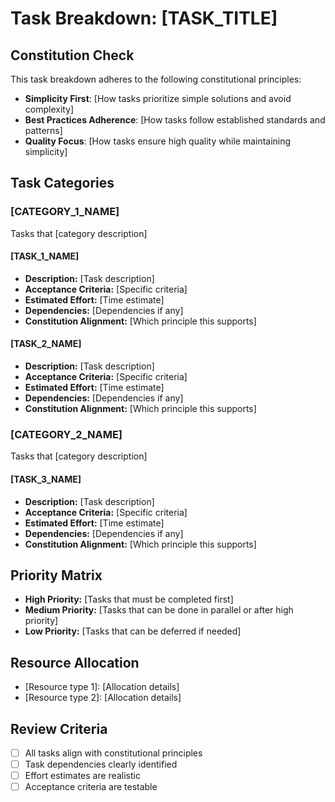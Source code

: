 # Task Breakdown: [TASK_TITLE]

## Constitution Check
This task breakdown adheres to the following constitutional principles:
- **Simplicity First**: [How tasks prioritize simple solutions and avoid complexity]
- **Best Practices Adherence**: [How tasks follow established standards and patterns]
- **Quality Focus**: [How tasks ensure high quality while maintaining simplicity]

## Task Categories

### [CATEGORY_1_NAME]
Tasks that [category description]

#### [TASK_1_NAME]
- **Description:** [Task description]
- **Acceptance Criteria:** [Specific criteria]
- **Estimated Effort:** [Time estimate]
- **Dependencies:** [Dependencies if any]
- **Constitution Alignment:** [Which principle this supports]

#### [TASK_2_NAME]
- **Description:** [Task description]
- **Acceptance Criteria:** [Specific criteria]
- **Estimated Effort:** [Time estimate]
- **Dependencies:** [Dependencies if any]
- **Constitution Alignment:** [Which principle this supports]

### [CATEGORY_2_NAME]
Tasks that [category description]

#### [TASK_3_NAME]
- **Description:** [Task description]
- **Acceptance Criteria:** [Specific criteria]
- **Estimated Effort:** [Time estimate]
- **Dependencies:** [Dependencies if any]
- **Constitution Alignment:** [Which principle this supports]

## Priority Matrix
- **High Priority:** [Tasks that must be completed first]
- **Medium Priority:** [Tasks that can be done in parallel or after high priority]
- **Low Priority:** [Tasks that can be deferred if needed]

## Resource Allocation
- [Resource type 1]: [Allocation details]
- [Resource type 2]: [Allocation details]

## Review Criteria
- [ ] All tasks align with constitutional principles
- [ ] Task dependencies clearly identified
- [ ] Effort estimates are realistic
- [ ] Acceptance criteria are testable
